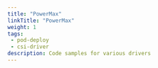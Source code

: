 ```yaml
---
title: "PowerMax"
linkTitle: "PowerMax"
weight: 1
tags:
 - pod-deploy
 - csi-driver
description: Code samples for various drivers
---
```


